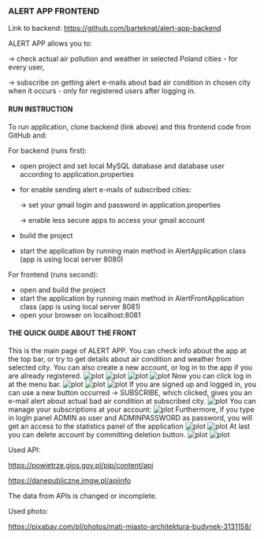 ### ALERT APP FRONTEND

Link to backend: https://github.com/barteknat/alert-app-backend

ALERT APP allows you to:

-> check actual air pollution and weather in selected Poland cities - for every user,

-> subscribe on getting alert e-mails about bad air condition in chosen city when it occurs - only for registered users after logging in.

#### RUN INSTRUCTION

To run application, clone backend (link above) and this frontend code from GitHub and:

For backend (runs first):
- open project and set local MySQL database and database user according to application.properties
- for enable sending alert e-mails of subscribed cities:
  
  -> set your gmail login and password in application.properties
  
  -> enable less secure apps to access your gmail account
- build the project
- start the application by running main method in AlertApplication class (app is using local server 8080)

For frontend (runs second):
- open and build the project
- start the application by running main method in AlertFrontApplication class (app is using local server 8081)
- open your browser on localhost:8081

#### THE QUICK GUIDE ABOUT THE FRONT

This is the main page of ALERT APP. You can check info about the app at the top bar, or try to get details about air condition and weather from selected city. You can also create a new account, or log in to the app if you are already registered. 
![plot](./images/1.png)
![plot](./images/2.png)
![plot](./images/3.png)
![plot](./images/4.png)
Now you can click log in at the menu bar.
![plot](./images/5.png)
![plot](./images/6.png)
![plot](./images/7.png)
If you are signed up and logged in, you can use a new button occurred -> SUBSCRIBE, which clicked, gives you an e-mail alert about actual bad air condition at subscribed city.
![plot](./images/8.png)
You can manage your subscriptions at your account:
![plot](./images/9.png)
Furthermore, if you type in logIn panel ADMIN as user and ADMINPASSWORD as password, you will get an access to the statistics panel of the application
![plot](./images/10.png)
![plot](./images/11.png)
At last you can delete account by committing deletion button.
![plot](./images/12.png)
![plot](./images/13.png)

Used API:

https://powietrze.gios.gov.pl/pjp/content/api

https://danepubliczne.imgw.pl/apiinfo

The data from APIs is changed or incomplete.

Used photo:

https://pixabay.com/pl/photos/mati-miasto-architektura-budynek-3131158/